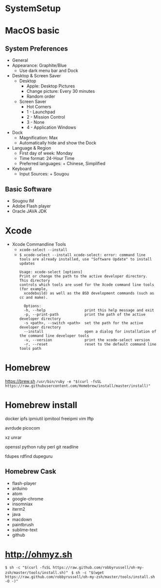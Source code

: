 # SystemSetup

# MacOS basic
## System Preferences
* General
* Appearance: Graphite/Blue
  * Use dark menu bar and Dock
* Desktop & Screen Saver
  * Desktop
    - Apple: Desktop Pictures
    - Change picture: Every 30 minutes
    - Random order
  * Screen Saver
    * Hot Corners
    - 1 - Launchpad
    - 2 - Mission Control
    - 3 - None
    - 4 - Application Windows
* Dock
  * Magnification: Max
  * Automatically hide and show the Dock
* Language & Region
  * First day of week: Monday
  * Time format: 24-Hour Time
  * Preferred languages: + Chinese, Simplified
* Keyboard
  * Input Sources: + Sougou
## Basic Software
* Sougou IM
* Adobe Flash player
* Oracle JAVA JDK

# Xcode
* Xcode Commandline Tools
  * `xcode-select --install`
  * `$ xcode-select --install
xcode-select: error: command line tools are already installed, use "Software Update" to install updates`
    ```
    Usage: xcode-select [options]
    Print or change the path to the active developer directory. This directory
    controls which tools are used for the Xcode command line tools (for example,
      xcodebuild) as well as the BSD development commands (such as cc and make).

      Options:
      -h, --help                  print this help message and exit
      -p, --print-path            print the path of the active developer directory
      -s <path>, --switch <path>  set the path for the active developer directory
      --install                   open a dialog for installation of the command line developer tools
      -v, --version               print the xcode-select version
      -r, --reset                 reset to the default command line tools path
    ```
# Homebrew
https://brew.sh
`/usr/bin/ruby -e "$(curl -fsSL https://raw.githubusercontent.com/Homebrew/install/master/install)"`
# Homebrew install
docker
ipfs
ipmiutil
ipmitool
freeipmi
vim
lftp

avrdude
picocom

xz
unrar

openssl
python
ruby
perl
git
readline

fdupes
rdfind
dupeguru

## Homebrew Cask
* flash-player
* arduino
* atom
* google-chrome
* insomniax
* iterm2
* java
* macdown
* paintbrush
* sublime-text
* github

# http://ohmyz.sh
`$ sh -c "$(curl -fsSL https://raw.github.com/robbyrussell/oh-my-zsh/master/tools/install.sh)"
`
`$ sh -c "$(wget https://raw.github.com/robbyrussell/oh-my-zsh/master/tools/install.sh -O -)"
`

